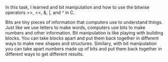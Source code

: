 In this task, I learned and bit manipulation and how to use the bitwise operators >>, <<, &, |, and ^ in C.

Bits are tiny pieces of information that computers use to understand things. Just like we use letters to make words, computers use bits to make numbers and other information. Bit manipulation is like playing with building blocks. You can take blocks apart and put them back together in different ways to make new shapes and structures. Similary, with bit manipulation you can take apart numbers made up of bits and put them back together in different ways to get different results.
